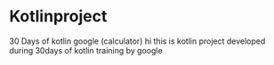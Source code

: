 # Kotlinproject
30 Days of kotlin google (calculator)
hi this is kotlin project developed during 30days of kotlin training by google
